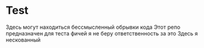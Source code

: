 # Test

Здесь могут находиться бессмысленный обрывки кода
Этот репо предназначен для теста фичей
я не беру ответственность за это
Здесь я нескованный 
